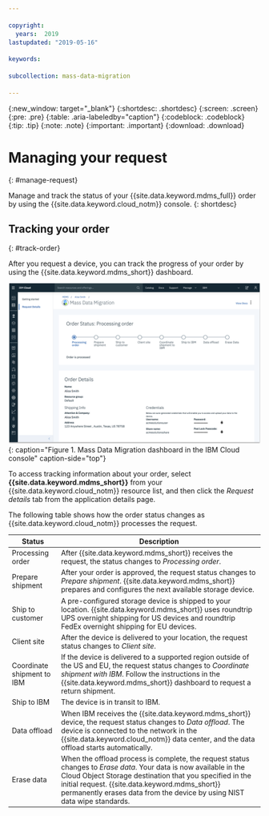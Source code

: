 ```yaml
---

copyright:
  years:  2019
lastupdated: "2019-05-16"

keywords:

subcollection: mass-data-migration

---
```


{:new_window: target="_blank"}
{:shortdesc: .shortdesc}
{:screen: .screen}
{:pre: .pre}
{:table: .aria-labeledby="caption"}
{:codeblock: .codeblock}
{:tip: .tip}
{:note: .note}
{:important: .important}
{:download: .download}

# Managing your request
{: #manage-request}

Manage and track the status of your {{site.data.keyword.mdms_full}} order by using the {{site.data.keyword.cloud_notm}} console.
{: shortdesc}

## Tracking your order
{: #track-order}

After you request a device, you can track the progress of your order by using the {{site.data.keyword.mdms_short}} dashboard. 

![Shows the Mass Data Migration dashboard.](images/mdms-status-ui.png)
{: caption="Figure 1. Mass Data Migration dashboard in the IBM Cloud console" caption-side="top"}

To access tracking information about your order, select **{{site.data.keyword.mdms_short}}** from your {{site.data.keyword.cloud_notm}} resource list, and then click the _Request details_ tab from the application details page.

The following table shows how the order status changes as {{site.data.keyword.cloud_notm}} processes the request.

| Status | Description |
| --- | --- |
| Processing order | After {{site.data.keyword.mdms_short}} receives the request, the status changes to _Processing order_. |
| Prepare shipment | After your order is approved, the request status changes to _Prepare shipment_. {{site.data.keyword.mdms_short}} prepares and configures the next available storage device.  |
| Ship to customer | A pre-configured storage device is shipped to your location. {{site.data.keyword.mdms_short}} uses roundtrip UPS overnight shipping for US devices and roundtrip FedEx overnight shipping for EU devices.|
| Client site | After the device is delivered to your location, the request status changes to _Client site_. |
| Coordinate shipment to IBM | If the device is delivered to a supported region outside of the US and EU, the request status changes to _Coordinate shipment with IBM_. Follow the instructions in the {{site.data.keyword.mdms_short}} dashboard to request a return shipment. |
| Ship to IBM | The device is in transit to IBM. |
| Data offload | When IBM receives the {{site.data.keyword.mdms_short}} device, the request status changes to _Data offload_. The device is connected to the network in the {{site.data.keyword.cloud_notm}} data center, and the data offload starts automatically.  |
| Erase data | When the offload process is complete, the request status changes to _Erase data_. Your data is now available in the Cloud Object Storage destination that you specified in the initial request. {{site.data.keyword.mdms_short}} permanently erases data from the device by using NIST data wipe standards. |
